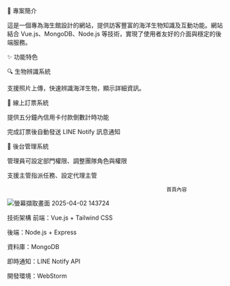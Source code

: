 📜 專案簡介

這是一個專為海生館設計的網站，提供訪客豐富的海洋生物知識及互動功能。網站結合 Vue.js、MongoDB、Node.js 等技術，實現了使用者友好的介面與穩定的後端服務。

✨ 功能特色

🔍 生物辨識系統

支援照片上傳，快速辨識海洋生物，顯示詳細資訊。

🎫 線上訂票系統

提供五分鐘內信用卡付款倒數計時功能

完成訂票後自動發送 LINE Notify 訊息通知

🔧 後台管理系統

   管理員可設定部門權限、調整團隊角色與權限

   支援主管指派任務、設定代理主管
   
                                                        首頁內容
![螢幕擷取畫面 2025-04-02 143724](https://github.com/user-attachments/assets/6fd5edf2-01bc-41ae-8d55-e573b8429aa6)


技術架構
前端：Vue.js + Tailwind CSS

後端：Node.js + Express

資料庫：MongoDB

即時通知：LINE Notify API

開發環境：WebStorm
